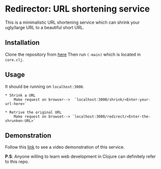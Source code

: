 # Redirector: URL shortening service

This is a minimalistic URL shortening service which can shrink your ugly/large URL to a beautiful short URL.

## Installation

Clone the repository from [here](https://github.com/souvikhaldar/URL-shortener)
Then run `(-main)` which is located in `core.clj`.

## Usage

It should be running on `localhost:3000`.

	* Shrink a URL  
		Make request on browser-->  `localhost:3000/shrink/<Enter-your-url-here>`

	* Retrive the original URL  
		Make request on browset--> `localhost:3000/redirect/<Enter-the-shrunken-URL>`

## Demonstration 
Follow this [link](https://youtu.be/IFA7gmiVa8E) to see a video demonstration of this service.  

**P.S**: Anyone willing to learn web development in Clojure can definitely refer to this repo. 
